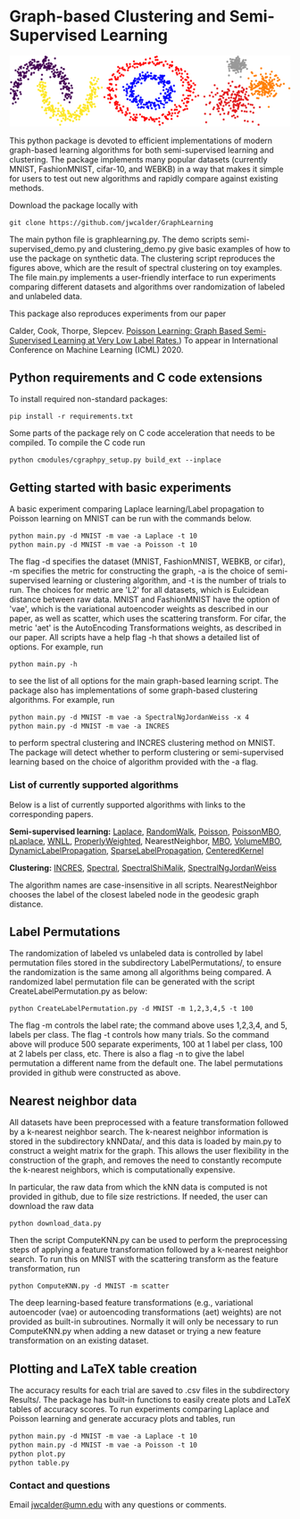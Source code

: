 # Graph-based Clustering and Semi-Supervised Learning

![Clustering](images/clustering.png)

This python package is devoted to efficient implementations of modern graph-based learning algorithms for both semi-supervised learning and clustering. The package implements many popular datasets (currently MNIST, FashionMNIST, cifar-10, and WEBKB) in a way that makes it simple for users to test out new algorithms and rapidly compare against existing methods.

Download the package locally with 

```
git clone https://github.com/jwcalder/GraphLearning
```

The main python file is graphlearning.py. The demo scripts semi-supervised_demo.py and clustering_demo.py give basic examples of how to use the package on synthetic data. The clustering script reproduces the figures above, which are the result of spectral clustering on toy examples. The file main.py implements a user-friendly interface to run experiments comparing different datasets and algorithms over randomization of labeled and unlabeled data.

This package also reproduces experiments from our paper

Calder, Cook, Thorpe, Slepcev. [Poisson Learning: Graph Based Semi-Supervised Learning at Very Low Label Rates.](https://arxiv.org/abs/2006.11184)) To appear in International Conference on Machine Learning (ICML) 2020. 

## Python requirements and C code extensions

To install required non-standard packages:

```
pip install -r requirements.txt
```

Some parts of the package rely on C code acceleration that needs to be compiled. To compile the C code run

```
python cmodules/cgraphpy_setup.py build_ext --inplace
```

## Getting started with basic experiments

A basic experiment comparing Laplace learning/Label propagation to Poisson learning on MNIST can be run with the commands below.

```
python main.py -d MNIST -m vae -a Laplace -t 10
python main.py -d MNIST -m vae -a Poisson -t 10
```

The flag -d specifies the dataset (MNIST, FashionMNIST, WEBKB, or cifar), -m specifies the metric for constructing the graph, -a is the choice of semi-supervised learning or clustering algorithm, and -t is the number of trials to run. The choices for metric are 'L2' for all datasets, which is Eulcidean distance between raw data. MNIST and FashionMNIST have the option of 'vae', which is the variational autoencoder weights as described in our paper, as well as scatter, which uses the scattering transform. For cifar, the metric 'aet' is the AutoEncoding Transformations weights, as described in our paper. All scripts have a help flag -h that shows a detailed list of options. For example, run

```
python main.py -h
```

to see the list of all options for the main graph-based learning script. The package also has implementations of some graph-based clustering algorithms. For example, run 

```
python main.py -d MNIST -m vae -a SpectralNgJordanWeiss -x 4
python main.py -d MNIST -m vae -a INCRES
```

to perform spectral clustering and INCRES clustering method on MNIST. The package will detect whether to perform clustering or semi-supervised learning based on the choice of algorithm provided with the -a flag.

### List of currently supported algorithms

Below is a list of currently supported algorithms with links to the corresponding papers.

**Semi-supervised learning:** [Laplace](https://www.aaai.org/Papers/ICML/2003/ICML03-118.pdf), [RandomWalk](https://link.springer.com/chapter/10.1007/978-3-540-28649-3_29), [Poisson](https://arxiv.org/abs/2006.11184), [PoissonMBO](https://arxiv.org/abs/2006.11184), [pLaplace](https://arxiv.org/abs/1901.05031), [WNLL](https://link.springer.com/article/10.1007/s10915-017-0421-z), [ProperlyWeighted](https://arxiv.org/abs/1810.04351), NearestNeighbor, [MBO](https://ieeexplore.ieee.org/abstract/document/6714564), [VolumeMBO](https://link.springer.com/chapter/10.1007/978-3-319-58771-4_27), [DynamicLabelPropagation](https://www.sciencedirect.com/science/article/abs/pii/S0031320315003738), [SparseLabelPropagation](https://arxiv.org/abs/1612.01414), [CenteredKernel](https://romaincouillet.hebfree.org/docs/conf/SSL_ICML18.pdf)


**Clustering:** [INCRES](https://link.springer.com/chapter/10.1007/978-3-319-91274-5_9), [Spectral](https://link.springer.com/article/10.1007/s11222-007-9033-z), [SpectralShiMalik](https://ieeexplore.ieee.org/abstract/document/868688), [SpectralNgJordanWeiss](http://papers.nips.cc/paper/2092-on-spectral-clustering-analysis-and-an-algorithm.pdf)

The algorithm names are case-insensitive in all scripts. NearestNeighbor chooses the label of the closest labeled node in the geodesic graph distance.


## Label Permutations

The randomization of labeled vs unlabeled data is controlled by label permutation files stored in the subdirectory LabelPermutations/, to ensure the randomization is the same among all algorithms being compared. A randomized label permutation file can be generated with the script CreateLabelPermutation.py as below:

```
python CreateLabelPermutation.py -d MNIST -m 1,2,3,4,5 -t 100
```

The flag -m controls the label rate; the command above uses 1,2,3,4, and 5, labels per class. The flag -t controls how many trials. So the command above will produce 500 separate experiments, 100 at 1 label per class, 100 at 2 labels per class, etc. There is also a flag -n to give the label permutation a different name from the default one. The label permutations provided in github were constructed as above.

## Nearest neighbor data

All datasets have been preprocessed with a feature transformation followed by a k-nearest neighbor search. The k-nearest neighbor information is stored in the subdirectory kNNData/, and this data is loaded by main.py to construct a weight matrix for the graph. This allows the user flexibility in the construction of the graph, and removes the need to constantly recompute the k-nearest neighbors, which is computationally expensive.

In particular, the raw data from which the kNN data is computed is not provided in github, due to file size restrictions. If needed, the user can download the raw data

```
python download_data.py
```

Then the script ComputeKNN.py can be used to perform the preprocessing steps of applying a feature transformation followed by a k-nearest neighbor search. To run this on MNIST with the scattering transform as the feature transformation, run 

```
python ComputeKNN.py -d MNIST -m scatter
```

The deep learning-based feature transformations (e.g., variational autoencoder (vae) or autoencoding transformations (aet) weights) are not provided as built-in subroutines. Normally it will only be necessary to run ComputeKNN.py when adding a new dataset or trying a new feature transformation on an existing dataset.


## Plotting and LaTeX table creation

The accuracy results for each trial are saved to .csv files in the subdirectory Results/. The package has built-in functions to easily create plots and LaTeX tables of accuracy scores. To run experiments comparing Laplace and Poisson learning and generate accuracy plots and tables, run

```
python main.py -d MNIST -m vae -a Laplace -t 10
python main.py -d MNIST -m vae -a Poisson -t 10
python plot.py
python table.py
```

### Contact and questions


Email <jwcalder@umn.edu> with any questions or comments.


